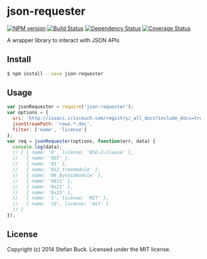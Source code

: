 # json-requester 
[![NPM version][npm-image]][npm-url] [![Build Status][travis-image]][travis-url] [![Dependency Status][daviddm-url]][daviddm-image] [![Coverage Status][coveralls-image]][coveralls-url]

A wrapper library to interact with JSON APIs


## Install

```bash
$ npm install --save json-requester
```


## Usage

```javascript
var jsonRequester = require('json-requester');
var options = {
  uri: 'http://isaacs.iriscouch.com/registry/_all_docs?include_docs=true&limit=10',
  jsonStreamPath: 'rows.*.doc',
  filter: ['name', 'license']
};
var req = jsonRequester(options, function(err, data) {
  console.log(data);
  // [ { name: '0', license: 'BSD-2-Clause' },
  //   { name: '007' },
  //   { name: '01' },
  //   { name: '012_trexmodule' },
  //   { name: '06_byvoidmodule' },
  //   { name: '0815' },
  //   { name: '0x21' },
  //   { name: '0x23' },
  //   { name: '1', license: 'MIT' },
  //   { name: '10', license: 'mit' } 
  // ]
});
```


## License

Copyright (c) 2014 Stefan Buck. Licensed under the MIT license.



[npm-url]: https://npmjs.org/package/json-requester
[npm-image]: https://badge.fury.io/js/json-requester.svg
[travis-url]: https://travis-ci.org/stefanbuck/json-requester
[travis-image]: https://travis-ci.org/stefanbuck/json-requester.svg?branch=master
[daviddm-url]: https://david-dm.org/stefanbuck/json-requester.svg?theme=shields.io
[daviddm-image]: https://david-dm.org/stefanbuck/json-requester
[coveralls-url]: https://coveralls.io/r/stefanbuck/json-requester
[coveralls-image]: https://coveralls.io/repos/stefanbuck/json-requester/badge.png
